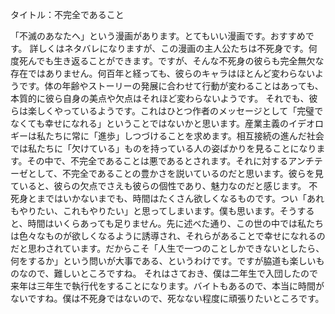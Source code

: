 タイトル：不完全であること

「不滅のあなたへ」という漫画があります。とてもいい漫画です。おすすめです。
詳しくはネタバレになりますが、この漫画の主人公たちは不死身です。何度死んでも生き返ることができます。ですが、そんな不死身の彼らも完全無欠な存在ではありません。何百年と経っても、彼らのキャラはほとんど変わらないようです。体の年齢やストーリーの発展に合わせて行動が変わることはあっても、本質的に彼ら自身の美点や欠点はそれほど変わらないようです。
それでも、彼らは楽しくやっているようです。これはひとつ作者のメッセージとして「完璧でなくても幸せになれる」ということではないかと思います。産業主義のイデオロギーは私たちに常に「進歩」しつづけることを求めます。相互接続の進んだ社会では私たちに「欠けている」ものを持っている人の姿ばかりを見ることになります。その中で、不完全であることは悪であるとされます。それに対するアンチテーゼとして、不完全であることの豊かさを説いているのだと思います。彼らを見ていると、彼らの欠点でさえも彼らの個性であり、魅力なのだと感じます。
不死身とまではいかないまでも、時間はたくさん欲しくなるものです。つい「あれもやりたい、これもやりたい」と思ってしまいます。僕も思います。そうすると、時間はいくらあっても足りません。先に述べた通り、この世の中では私たちは色々なものが欲しくなるように誘導され、それらがあることで幸せになれるのだと思わされています。だからこそ「人生で一つのことしかできないとしたら、何をするか」という問いが大事である、というわけです。ですが脇道も楽しいものなので、難しいところですね。
それはさておき、僕は二年生で入団したので来年は三年生で執行代をすることになります。バイトもあるので、本当に時間がないですね。僕は不死身ではないので、死なない程度に頑張りたいところです。